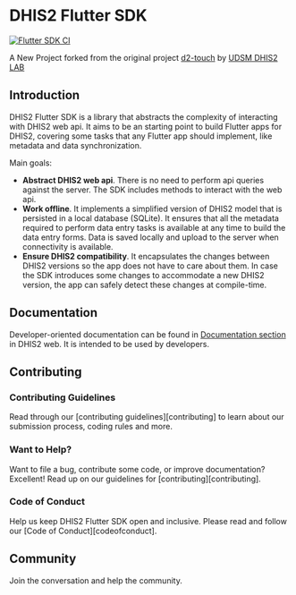 # DHIS2 Flutter SDK

[![Flutter SDK CI](https://github.com/Hamza-ye/am-touch/actions/workflows/deploy.yml/badge.svg)](https://github.com/Hamza-ye/am-touch/actions/workflows/deploy.yml)

A New Project forked from the original project [d2-touch](https://github.com/udsm-dhis2-lab/d2-touch) by [UDSM DHIS2 LAB](https://github.com/udsm-dhis2-lab)

## Introduction

DHIS2 Flutter SDK is a library that abstracts the complexity of interacting with DHIS2 web api. It aims to be an starting point to build Flutter apps for DHIS2, covering some tasks that any Flutter app should implement, like metadata and data synchronization.

Main goals:

- **Abstract DHIS2 web api**. There is no need to perform api queries against the server. The SDK includes methods to interact with the web api.
- **Work offline**. It implements a simplified version of DHIS2 model that is persisted in a local database (SQLite). It ensures that all the metadata required to perform data entry tasks is available at any time to build the data entry forms. Data is saved locally and upload to the server when connectivity is available.
- **Ensure DHIS2 compatibility**. It encapsulates the changes between DHIS2 versions so the app does not have to care about them. In case the SDK introduces some changes to accommodate a new DHIS2 version, the app can safely detect these changes at compile-time.

## Documentation

Developer-oriented documentation can be found in [Documentation section](https://interactive-apps.github.io/d2-touch/) in DHIS2 web. It is intended to be used by developers.

## Contributing

### Contributing Guidelines

Read through our [contributing guidelines][contributing] to learn about our submission process, coding rules and more.

### Want to Help?

Want to file a bug, contribute some code, or improve documentation? Excellent! Read up on our guidelines for [contributing][contributing].

### Code of Conduct

Help us keep DHIS2 Flutter SDK open and inclusive. Please read and follow our [Code of Conduct][codeofconduct].

## Community

Join the conversation and help the community.
